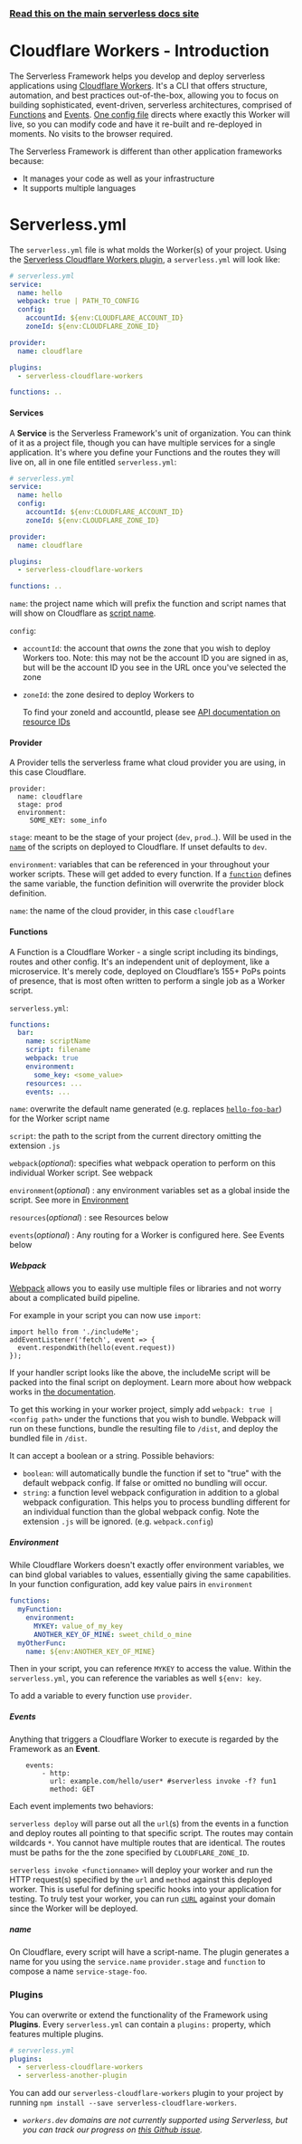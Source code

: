 <!--
title: Serverless Framework - Cloudflare Workers Guide - Introduction
menuText: Intro
menuOrder: 1
description: An introduction to using Cloudflare Workers with the Serverless Framework.
layout: Doc
-->

<!-- DOCS-SITE-LINK:START automatically generated  -->

### [Read this on the main serverless docs site](https://www.serverless.com/framework/docs/providers/cloudflare/guide/intro)

<!-- DOCS-SITE-LINK:END -->

# Cloudflare Workers - Introduction

The Serverless Framework helps you develop and deploy serverless applications using [Cloudflare Workers](https://www.cloudflare.com/products/cloudflare-workers/). It's a CLI that offers structure, automation, and best practices out-of-the-box, allowing you to focus on building sophisticated, event-driven, serverless architectures, comprised of [Functions](#functions) and [Events](#events). [One config file](#serverlessyml) directs where exactly this Worker will live, so you can modify code and have it re-built and re-deployed in moments. No visits to the browser required.

The Serverless Framework is different than other application frameworks because:

- It manages your code as well as your infrastructure
- It supports multiple languages

# Serverless.yml

The `serverless.yml` file is what molds the Worker(s) of your project. Using the [Serverless Cloudflare Workers plugin](https://github.com/cloudflare/serverless-cloudflare-workers), a `serverless.yml` will look like:

```yml
# serverless.yml
service:
  name: hello
  webpack: true | PATH_TO_CONFIG
  config:
    accountId: ${env:CLOUDFLARE_ACCOUNT_ID}
    zoneId: ${env:CLOUDFLARE_ZONE_ID}

provider:
  name: cloudflare

plugins:
  - serverless-cloudflare-workers

functions: ..
```

#### Services

A **Service** is the Serverless Framework's unit of organization. You can think of it as a project file, though you can have multiple services for a single application. It's where you define your Functions and the routes they will live on, all in one file entitled `serverless.yml`:

```yml
# serverless.yml
service:
  name: hello
  config:
    accountId: ${env:CLOUDFLARE_ACCOUNT_ID}
    zoneId: ${env:CLOUDFLARE_ZONE_ID}

provider:
  name: cloudflare

plugins:
  - serverless-cloudflare-workers

functions: ..
```

`name`: the project name which will prefix the function and script names that will show on Cloudflare as [script name](#name).

`config`:

- `accountId`: the account that _owns_ the zone that you wish to deploy Workers too. Note: this may not be the account ID you are signed in as, but will be the account ID you see in the URL once you've selected the zone

- `zoneId`: the zone desired to deploy Workers to

  To find your zoneId and accountId, please see [API documentation on resource IDs](https://api.cloudflare.com/#getting-started-resource-ids)

#### Provider

A Provider tells the serverless frame what cloud provider you are using, in this case Cloudflare.

```
provider:
  name: cloudflare
  stage: prod
  environment:
     SOME_KEY: some_info
```

`stage`: meant to be the stage of your project (`dev`, `prod`..). Will be used in the [`name`](#name) of the scripts on deployed to Cloudflare. If unset defaults to `dev`.

`environment`: variables that can be referenced in your throughout your worker scripts. These will get added to every function. If a [`function`](#function) defines the same variable, the function definition will overwrite the provider block definition.

`name`: the name of the cloud provider, in this case `cloudflare`

#### Functions

A Function is a Cloudflare Worker - a single script including its bindings, routes and other config. It's an independent unit of deployment, like a microservice. It's merely code, deployed on Cloudflare’s 155+ PoPs points of presence, that is most often written to perform a single job as a Worker script.

`serverless.yml`:

```yml
functions:
  bar:
    name: scriptName
    script: filename
    webpack: true
    environment:
      some_key: <some_value>
    resources: ...
    events: ...
```

`name`: overwrite the default name generated (e.g. replaces [`hello-foo-bar`](#name)) for the Worker script name

`script`: the path to the script from the current directory omitting the extension `.js`

`webpack`(_optional_): specifies what webpack operation to perform on this individual Worker script. See webpack

`environment`(_optional_) : any environment variables set as a global inside the script. See more in [Environment](#environment)

`resources`(_optional_) : see Resources below

`events`(_optional_) : Any routing for a Worker is configured here. See Events below

##### Webpack

[Webpack](https://webpack.js.org/) allows you to easily use multiple files or libraries and not worry about a complicated build pipeline.

For example in your script you can now use `import`:

```
import hello from './includeMe';
addEventListener('fetch', event => {
  event.respondWith(hello(event.request))
});
```

If your handler script looks like the above, the includeMe script will be packed into the final script on deployment. Learn more about how webpack works in [the documentation](https://webpack.js.org/concepts).

To get this working in your worker project, simply add `webpack: true | <config path>` under the functions that you wish to bundle. Webpack will run on these functions, bundle the resulting file to `/dist`, and deploy the bundled file in `/dist`.

It can accept a boolean or a string. Possible behaviors:

- `boolean`: will automatically bundle the function if set to "true" with the default webpack config. If false or omitted no bundling will occur.
- `string`: a function level webpack configuration in addition to a global webpack configuration. This helps you to process bundling different for an individual function than the global webpack config. Note the extension `.js` will be ignored. (e.g. `webpack.config`)

##### Environment

While Cloudflare Workers doesn't exactly offer environment variables, we can bind global variables to values, essentially giving the same capabilities. In your function configuration, add key value pairs in `environment`

```yaml
functions:
  myFunction:
    environment:
      MYKEY: value_of_my_key
      ANOTHER_KEY_OF_MINE: sweet_child_o_mine
  myOtherFunc:
    name: ${env:ANOTHER_KEY_OF_MINE}
```

Then in your script, you can reference `MYKEY` to access the value. Within the `serverless.yml`, you can reference the variables as well `${env: key`.

To add a variable to every function use `provider`.

##### Events

Anything that triggers a Cloudflare Worker to execute is regarded by the Framework as an **Event**.

```
    events:
    	- http:
          url: example.com/hello/user* #serverless invoke -f? fun1
          method: GET
```

Each event implements two behaviors:

`serverless deploy` will parse out all the `url`(s) from the events in a function and deploy routes all pointing to that specific script. The routes may contain wildcards `*`. You cannot have multiple routes that are identical. The routes must be paths for the the zone specified by `CLOUDFLARE_ZONE_ID`.

`serverless invoke <functionname>` will deploy your worker and run the HTTP request(s) specified by the `url` and `method` against this deployed worker. This is useful for defining specific hooks into your application for testing. To truly test your worker, you can run [`cURL`](https://curl.haxx.se/) against your domain since the Worker will be deployed.

##### name

On Cloudflare, every script will have a script-name. The plugin generates a name for you using the `service.name` `provider.stage` and `function` to compose a name `service-stage-foo`.

### Plugins

You can overwrite or extend the functionality of the Framework using **Plugins**.
Every `serverless.yml` can contain a `plugins:` property, which features multiple
plugins.

```yml
# serverless.yml
plugins:
  - serverless-cloudflare-workers
  - serverless-another-plugin
```

You can add our `serverless-cloudflare-workers` plugin to your project by running `npm install --save serverless-cloudflare-workers`.

- _`workers.dev` domains are not currently supported using Serverless, but you can track our progress on [this Github issue](https://github.com/cloudflare/serverless-cloudflare-workers/issues/36)._
